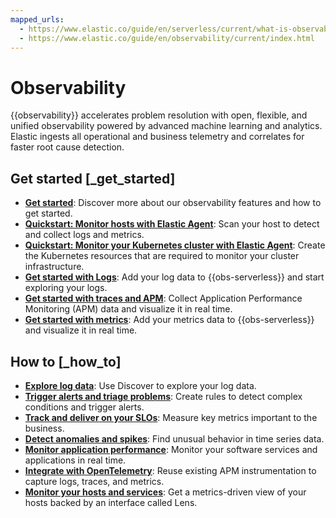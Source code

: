 ```yaml
---
mapped_urls:
  - https://www.elastic.co/guide/en/serverless/current/what-is-observability-serverless.html
  - https://www.elastic.co/guide/en/observability/current/index.html
---
```


# Observability

{{observability}} accelerates problem resolution with open, flexible, and unified observability powered by advanced machine learning and analytics. Elastic ingests all operational and business telemetry and correlates for faster root cause detection.


## Get started [_get_started]

* [**Get started**](observability/get-started.md): Discover more about our observability features and how to get started.
* [**Quickstart: Monitor hosts with Elastic Agent**](observability/get-started/quickstart-monitor-hosts-with-elastic-agent.md): Scan your host to detect and collect logs and metrics.
* [**Quickstart: Monitor your Kubernetes cluster with Elastic Agent**](observability/get-started/quickstart-monitor-kubernetes-cluster-with-elastic-agent.md): Create the Kubernetes resources that are required to monitor your cluster infrastructure.
* [**Get started with Logs**](observability/logs/get-started-with-system-logs.md): Add your log data to {{obs-serverless}} and start exploring your logs.
* [**Get started with traces and APM**](observability/apps/get-started-with-apm.md): Collect Application Performance Monitoring (APM) data and visualize it in real time.
* [**Get started with metrics**](observability/infra-and-hosts/get-started-with-system-metrics.md): Add your metrics data to {{obs-serverless}} and visualize it in real time.


## How to [_how_to]

* [**Explore log data**](observability/logs/logs-explorer.md): Use Discover to explore your log data.
* [**Trigger alerts and triage problems**](../solutions/observability/incident-management/create-manage-rules.md): Create rules to detect complex conditions and trigger alerts.
* [**Track and deliver on your SLOs**](observability/incident-management/service-level-objectives-slos.md): Measure key metrics important to the business.
* [**Detect anomalies and spikes**](../explore-analyze/machine-learning/anomaly-detection.md): Find unusual behavior in time series data.
* [**Monitor application performance**](observability/apps/application-performance-monitoring-apm.md): Monitor your software services and applications in real time.
* [**Integrate with OpenTelemetry**](observability/apps/use-opentelemetry-with-apm.md): Reuse existing APM instrumentation to capture logs, traces, and metrics.
* [**Monitor your hosts and services**](observability/infra-and-hosts/analyze-compare-hosts.md): Get a metrics-driven view of your hosts backed by an interface called Lens.